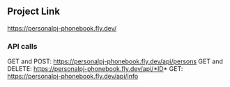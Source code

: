## Project Link

https://personalpj-phonebook.fly.dev/

### API calls

GET and POST: https://personalpj-phonebook.fly.dev/api/persons
GET and DELETE: https://personalpj-phonebook.fly.dev/api/*ID*
GET: https://personalpj-phonebook.fly.dev/api/info

